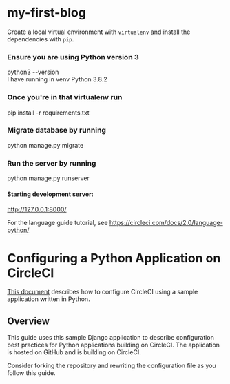 # my-first-blog
Create a local virtual environment with `virtualenv` and install the dependencies with `pip`.

### Ensure you are using Python version 3
python3 --version  
 I have running in venv Python 3.8.2
### Once you're in that virtualenv run 
pip install -r requirements.txt
### Migrate database by running
python manage.py migrate
### Run the server by running
python manage.py runserver
  #### Starting development server:
   http://127.0.0.1:8000/

For the language guide tutorial, see https://circleci.com/docs/2.0/language-python/

# Configuring a Python Application on CircleCI

[This document](https://circleci.com/docs/2.0/language-python/) describes how to configure CircleCI using a sample application written in Python.
## Overview

This guide uses this sample Django application to describe configuration best practices for Python applications building on CircleCI. The application is hosted on GitHub and is building on CircleCI.

Consider forking the repository and rewriting the configuration file as you follow this guide.

 